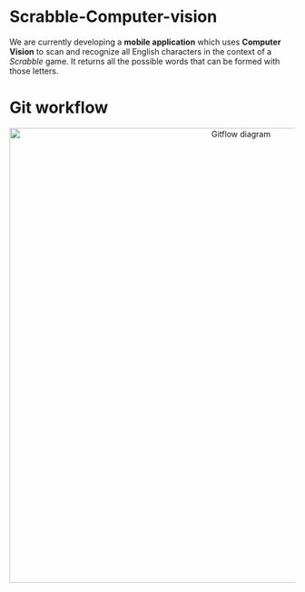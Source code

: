 # Scrabble-Computer-vision

We are currently developing a **mobile application** which uses **Computer Vision** to scan and recognize all English characters in the context of a *Scrabble* game. It returns all the possible words that can be formed with those letters.

<h1>Git workflow</h1>

<p align="center">
  <img width="800" src="https://i.imgur.com/8LAmASZ.jpg" alt="Gitflow diagram">
</p>
